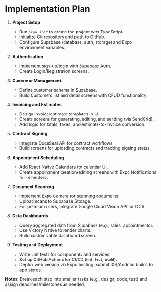 # Implementation Plan

1. **Project Setup**
   - Run `expo init` to create the project with TypeScript.
   - Initialize Git repository and push to GitHub.
   - Configure Supabase (database, auth, storage) and Expo environment variables.

2. **Authentication**
   - Implement sign-up/login with Supabase Auth.
   - Create Login/Registration screens.

3. **Customer Management**
   - Define customer schema in Supabase.
   - Build Customers list and detail screens with CRUD functionality.

4. **Invoicing and Estimates**
   - Design invoice/estimate templates in UI.
   - Create screens for generating, editing, and sending (via SendGrid).
   - Add logic for totals, taxes, and estimate-to-invoice conversion.

5. **Contract Signing**
   - Integrate DocuSeal API for contract workflows.
   - Build screens for uploading contracts and tracking signing status.

6. **Appointment Scheduling**
   - Add React Native Calendars for calendar UI.
   - Create appointment creation/editing screens with Expo Notifications for reminders.

7. **Document Scanning**
   - Implement Expo Camera for scanning documents.
   - Upload scans to Supabase Storage.
   - For premium users, integrate Google Cloud Vision API for OCR.

8. **Data Dashboards**
   - Query aggregated data from Supabase (e.g., sales, appointments).
   - Use Victory Native to render charts.
   - Build customizable dashboard screen.

9. **Testing and Deployment**
   - Write unit tests for components and services.
   - Set up GitHub Actions for CI/CD (lint, test, build).
   - Deploy web version via Expo hosting; submit iOS/Android builds to app stores.

**Notes:** Break each step into smaller tasks (e.g., design, code, test) and assign deadlines/milestones as needed.